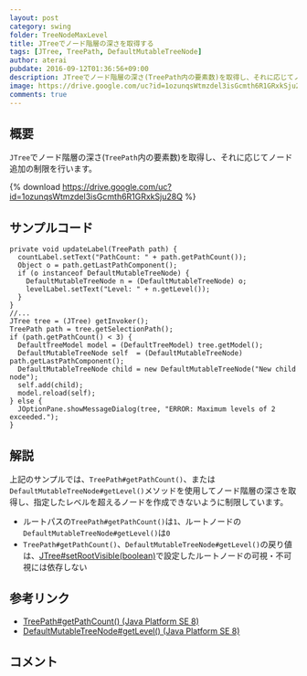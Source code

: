 ```yaml
---
layout: post
category: swing
folder: TreeNodeMaxLevel
title: JTreeでノード階層の深さを取得する
tags: [JTree, TreePath, DefaultMutableTreeNode]
author: aterai
pubdate: 2016-09-12T01:36:56+09:00
description: JTreeでノード階層の深さ(TreePath内の要素数)を取得し、それに応じてノード追加の制限を行います。
image: https://drive.google.com/uc?id=1ozunqsWtmzdel3isGcmth6R1GRxkSju28Q
comments: true
---
```

## 概要
`JTree`でノード階層の深さ(`TreePath`内の要素数)を取得し、それに応じてノード追加の制限を行います。

{% download https://drive.google.com/uc?id=1ozunqsWtmzdel3isGcmth6R1GRxkSju28Q %}

## サンプルコード
<pre class="prettyprint"><code>private void updateLabel(TreePath path) {
  countLabel.setText("PathCount: " + path.getPathCount());
  Object o = path.getLastPathComponent();
  if (o instanceof DefaultMutableTreeNode) {
    DefaultMutableTreeNode n = (DefaultMutableTreeNode) o;
    levelLabel.setText("Level: " + n.getLevel());
  }
}
//...
JTree tree = (JTree) getInvoker();
TreePath path = tree.getSelectionPath();
if (path.getPathCount() &lt; 3) {
  DefaultTreeModel model = (DefaultTreeModel) tree.getModel();
  DefaultMutableTreeNode self  = (DefaultMutableTreeNode) path.getLastPathComponent();
  DefaultMutableTreeNode child = new DefaultMutableTreeNode("New child node");
  self.add(child);
  model.reload(self);
} else {
  JOptionPane.showMessageDialog(tree, "ERROR: Maximum levels of 2 exceeded.");
}
</code></pre>

## 解説
上記のサンプルでは、`TreePath#getPathCount()`、または`DefaultMutableTreeNode#getLevel()`メソッドを使用してノード階層の深さを取得し、指定したレベルを超えるノードを作成できないように制限しています。

- ルートパスの`TreePath#getPathCount()`は`1`、ルートノードの`DefaultMutableTreeNode#getLevel()`は`0`
- `TreePath#getPathCount()`、`DefaultMutableTreeNode#getLevel()`の戻り値は、[JTree#setRootVisible(boolean)](https://docs.oracle.com/javase/jp/8/docs/api/javax/swing/JTree.html#setRootVisible-boolean-)で設定したルートノードの可視・不可視には依存しない

<!-- dummy comment line for breaking list -->

## 参考リンク
- [TreePath#getPathCount() (Java Platform SE 8)](https://docs.oracle.com/javase/jp/8/docs/api/javax/swing/tree/TreePath.html#getPathCount--)
- [DefaultMutableTreeNode#getLevel() (Java Platform SE 8)](https://docs.oracle.com/javase/jp/8/docs/api/javax/swing/tree/DefaultMutableTreeNode.html#getLevel--)

<!-- dummy comment line for breaking list -->

## コメント
